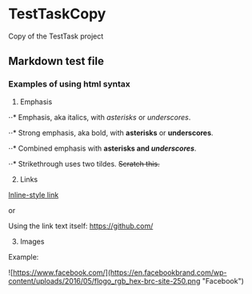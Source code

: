 # TestTaskCopy
Copy of the TestTask project
## Markdown test file
### Examples of using html syntax
1. Emphasis

⋅⋅* Emphasis, aka italics, with *asterisks* or _underscores_.

⋅⋅* Strong emphasis, aka bold, with **asterisks** or __underscores__.

⋅⋅* Combined emphasis with **asterisks and _underscores_**.

⋅⋅* Strikethrough uses two tildes. ~~Scratch this.~~

2. Links

[Inline-style link](https://github.com/ "GitHub's page")

or

Using the link text itself: <https://github.com/>

3. Images

Example:

![https://www.facebook.com/](https://en.facebookbrand.com/wp-content/uploads/2016/05/flogo_rgb_hex-brc-site-250.png "Facebook")

